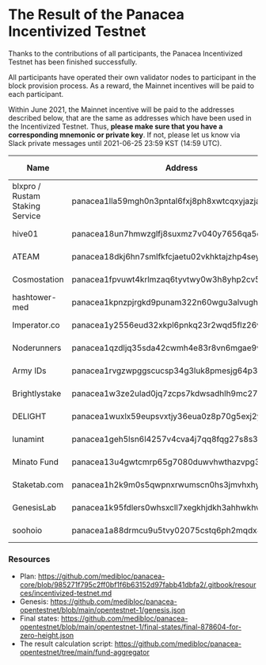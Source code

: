 # The Result of the Panacea Incentivized Testnet

Thanks to the contributions of all participants, the Panacea Incentivized Testnet has been finished successfully.

All participants have operated their own validator nodes to participant in the block provision process.
As a reward, the Mainnet incentives will be paid to each participant.

Within June 2021, the Mainnet incentive will be paid to the addresses described below,
that are the same as addresses which have been used in the Incentivized Testnet.
Thus, **please make sure that you have a corresponding mnemonic or private key**.
If not, please let us know via Slack private messages until 2021-06-25 23:59 KST (14:59 UTC).

|Name|Address|Earned in Testnet|Mainnet Incentive|
|----|-------|------------------------|------------------------|
|blxpro / Rustam Staking Service|panacea1lla59mgh0n3pntal6fxj8ph8xwtcqxyjazjaa2|2,100,589,558 umed|74,046,638,047 umed|
|hive01|panacea18un7hmwzglfj8suxmz7v040y7656qa5cjdy9e7|2,077,339,735 umed|73,227,072,311 umed|
|ATEAM|panacea18dkj6hn7smlfkfcjaetu02vkhktajzhp4seyyt|2,059,083,127 umed|72,583,519,438 umed|
|Cosmostation|panacea1fpvuwt4krlmzaq6tyvtwy0w3h8yhp2cv59da88|2,051,174,418 umed|72,304,734,222 umed|
|hashtower-med|panacea1kpnzpjrgkd9punam322n60wgu3alvughyyftd0|2,050,830,994 umed|72,292,628,386 umed|
|Imperator.co|panacea1y2556eud32xkpl6pnkq23r2wqd5flz26vry8c0|2,044,693,843 umed|72,076,291,312 umed|
|Noderunners|panacea1qzdljq35sda42cwmh4e83r8vn6mgae9va9mq8r|2,041,783,113 umed|71,973,686,893 umed|
|Army IDs|panacea1rvgzwpggscucsp34g3luk8pmesjg64p3agqkzh|2,031,457,528 umed|71,609,705,814 umed|
|Brightlystake|panacea1w3ze2ulad0jq7zcps7kdwsadhlh9mc275zt83z|2,025,003,555 umed|71,382,200,635 umed|
|DELIGHT|panacea1wuxlx59eupsvxtjy36eua0z8p70g5exj2yt83v|1,985,340,471 umed|69,984,060,759 umed|
|lunamint|panacea1geh5lsn6l4257v4cva4j7qq8fqg27s8s3k24v9|1,969,162,102 umed|69,413,766,658 umed|
|Minato Fund|panacea13u4gwtcmrp65g7080duwvhwthazvpg3ugtdy9g|1,959,797,972 umed|69,083,677,259 umed|
|Staketab.com|panacea1h2k9m0s5qwpnxrwumscn0hs3jmvhxhy2m05yjj|1,954,542,837 umed|68,898,431,608 umed|
|GenesisLab|panacea1k95fdlers0whsxcll7xegkhjdkh3ahhwkhv3e8|1,491,402,575 umed|52,572,548,615 umed|
|soohoio|panacea1a88drmcu9u5tvy02075cstq6ph2mqdx4jykcgq|526,264,498 umed|18,551,038,042 umed|

### Resources

- Plan: https://github.com/medibloc/panacea-core/blob/985271f795c2ff0bf1f6b63152d97fabb41dbfa2/.gitbook/resources/incentivized-testnet.md
- Genesis: https://github.com/medibloc/panacea-opentestnet/blob/main/opentestnet-1/genesis.json
- Final states: https://github.com/medibloc/panacea-opentestnet/blob/main/opentestnet-1/final-states/final-878604-for-zero-height.json
- The result calculation script: https://github.com/medibloc/panacea-opentestnet/tree/main/fund-aggregator

